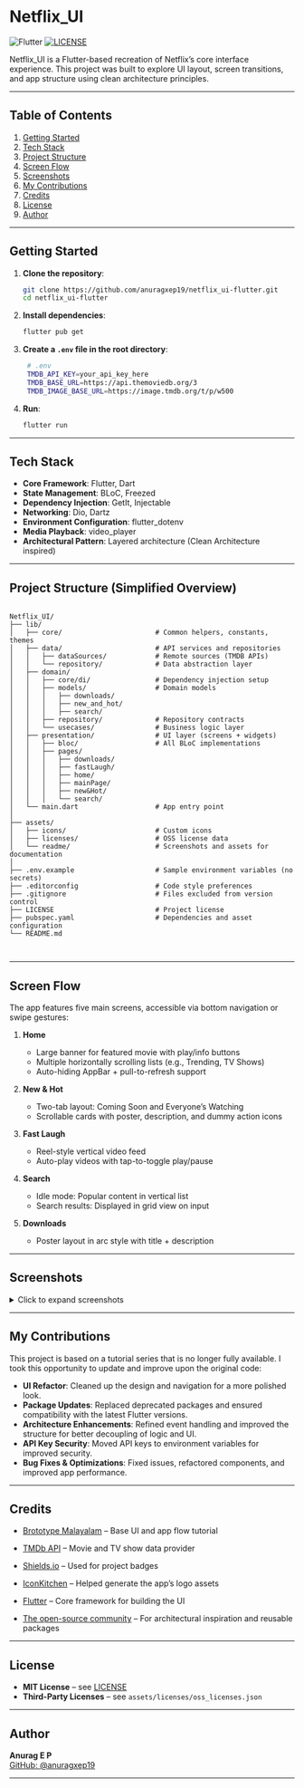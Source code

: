 # Netflix_UI

![Flutter](https://img.shields.io/badge/flutter-3.19.2-blue.svg)
[![LICENSE](https://img.shields.io/badge/LICENSE-MIT-blue.svg)](LICENSE)

Netflix_UI is a Flutter-based recreation of Netflix’s core interface experience.
This project was built to explore UI layout, screen transitions, and app structure using clean architecture principles.

---

## Table of Contents

1. [Getting Started](#getting-started)
2. [Tech Stack](#tech-stack)
3. [Project Structure](#project-structure-simplified-overview)
4. [Screen Flow](#screen-flow)
5. [Screenshots](#screenshots)
6. [My Contributions](#my-contributions)
7. [Credits](#credits)
8. [License](#license)
9. [Author](#author)

---

## Getting Started

1. **Clone the repository**:

   ```bash
   git clone https://github.com/anuragxep19/netflix_ui-flutter.git
   cd netflix_ui-flutter
   ```

1. **Install dependencies**:

   ```bash
   flutter pub get
    ```

1. **Create a `.env` file in the root directory**:

   ```bash
    # .env
    TMDB_API_KEY=your_api_key_here
    TMDB_BASE_URL=https://api.themoviedb.org/3
    TMDB_IMAGE_BASE_URL=https://image.tmdb.org/t/p/w500

    ```

1. **Run**:

    ```bash
    flutter run
    ```

---

## Tech Stack

- **Core Framework**: Flutter, Dart
- **State Management**: BLoC, Freezed
- **Dependency Injection**: GetIt, Injectable
- **Networking**: Dio, Dartz
- **Environment Configuration**: flutter_dotenv
- **Media Playback**: video_player
- **Architectural Pattern**: Layered architecture (Clean Architecture inspired)

---

## Project Structure (Simplified Overview)

```tree

Netflix_UI/
├── lib/
│   ├── core/                       # Common helpers, constants, themes
│   ├── data/                       # API services and repositories
│   │   ├── dataSources/            # Remote sources (TMDB APIs)
│   │   └── repository/             # Data abstraction layer
│   ├── domain/
│   │   ├── core/di/                # Dependency injection setup
│   │   ├── models/                 # Domain models
│   │   │   ├── downloads/
│   │   │   ├── new_and_hot/
│   │   │   ├── search/
│   │   ├── repository/             # Repository contracts
│   │   └── usecases/               # Business logic layer
│   ├── presentation/               # UI layer (screens + widgets)
│   │   ├── bloc/                   # All BLoC implementations
│   │   ├── pages/
│   │   │   ├── downloads/
│   │   │   ├── fastLaugh/
│   │   │   ├── home/
│   │   │   ├── mainPage/
│   │   │   ├── new&Hot/
│   │   │   └── search/
│   └── main.dart                   # App entry point
│
├── assets/
│   ├── icons/                      # Custom icons
│   ├── licenses/                   # OSS license data
│   └── readme/                     # Screenshots and assets for documentation
│
├── .env.example                    # Sample environment variables (no secrets)
├── .editorconfig                   # Code style preferences
├── .gitignore                      # Files excluded from version control
├── LICENSE                         # Project license
├── pubspec.yaml                    # Dependencies and asset configuration
└── README.md                      

             

```

---

## Screen Flow

The app features five main screens, accessible via bottom navigation or swipe gestures:

1. **Home**
   - Large banner for featured movie with play/info buttons
   - Multiple horizontally scrolling lists (e.g., Trending, TV Shows)
   - Auto-hiding AppBar + pull-to-refresh support

2. **New & Hot**
   - Two-tab layout: Coming Soon and Everyone’s Watching
   - Scrollable cards with poster, description, and dummy action icons

3. **Fast Laugh**
   - Reel-style vertical video feed
   - Auto-play videos with tap-to-toggle play/pause

4. **Search**
   - Idle mode: Popular content in vertical list
   - Search results: Displayed in grid view on input

5. **Downloads**
   - Poster layout in arc style with title + description

---

## Screenshots

<details>
  <summary>Click to expand screenshots</summary>

  <br/>

  | Home | FastLaugh | Downloads |
  |:-----:|:----:|:----:|
  | <img src="assets/readme/home.png" alt="Home" width="200"/> |  <img src="assets/readme/fastLaugh.png" alt="FastLaugh" width="200"/> |<img src="assets/readme/downloads.png" alt="Downloads" width="200"/> |

  | New&Hot coming soon | New&Hot everyone's watching |
  |:-----:|:----:|
  | <img src="assets/readme/new&hot_coming_soon.png" alt="New&Hot coming soon" width="200"/> |  <img src="assets/readme/new&hot_everyones_watching.png" alt="New&Hot everyone's watching" width="200"/> |

  | Search idle | Search result |
  |:-----:|:----:|
  | <img src="assets/readme/search_idle.png" alt="Search idle" width="200"/> |  <img src="assets/readme/search_result.png" alt="Search result" width="200"/> |

</details>

---

## My Contributions

This project is based on a tutorial series that is no longer fully available. I took this opportunity to update and improve upon the original code:

- **UI Refactor**: Cleaned up the design and navigation for a more polished look.
- **Package Updates**: Replaced deprecated packages and ensured compatibility with the latest Flutter versions.
- **Architecture Enhancements**: Refined event handling and improved the structure for better decoupling of logic and UI.
- **API Key Security**: Moved API keys to environment variables for improved security.
- **Bug Fixes & Optimizations**: Fixed issues, refactored components, and improved app performance.

---

## Credits

- [Brototype Malayalam](https://www.youtube.com/playlist?list=PLY-ecO2csVHcUlBVvIMAa3dbja12TFJiN) – Base UI and app flow tutorial
- [TMDb API](https://www.themoviedb.org/) – Movie and TV show data provider  
- [Shields.io](https://shields.io/) – Used for project badges  
- [IconKitchen](https://icon.kitchen) – Helped generate the app’s logo assets  
- [Flutter](https://flutter.dev/) – Core framework for building the UI  

- [The open-source community](https://pub.dev/) – For architectural inspiration and reusable packages

---

## License

- **MIT License** – see [LICENSE](LICENSE)  
- **Third-Party Licenses** – see `assets/licenses/oss_licenses.json`

---

## Author

**Anurag E P**  
[GitHub: @anuragxep19](https://github.com/anuragxep19)

---
